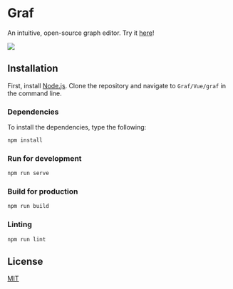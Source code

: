 # Graf
An intuitive, open-source graph editor. Try it [here](https://graf-foundation.github.io/Graf/)!

![](graf.gif)

## Installation
First, install [Node.js](https://nodejs.org/en/).
Clone the repository and navigate to `Graf/Vue/graf` in the command line.
### Dependencies
To install the dependencies, type the following:
```bash
npm install
```
### Run for development
```bash
npm run serve
```

### Build for production
```bash
npm run build
```

### Linting
```bash
npm run lint
```

## License
[MIT](https://choosealicense.com/licenses/mit/)
